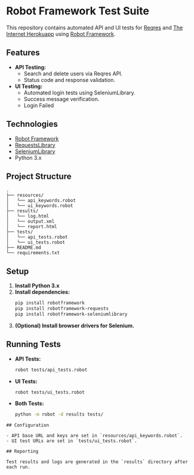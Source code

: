 # Robot Framework Test Suite

This repository contains automated API and UI tests for [Reqres](https://reqres.in/) and [The Internet Herokuapp](https://the-internet.herokuapp.com/login) using [Robot Framework](https://robotframework.org/).

## Features

- **API Testing:**
  - Search and delete users via Reqres API.
  - Status code and response validation.
- **UI Testing:**
  - Automated login tests using SeleniumLibrary.
  - Success message verification.
  - Login Failed

## Technologies

- [Robot Framework](https://robotframework.org/)
- [RequestsLibrary](https://github.com/MarketSquare/robotframework-requests)
- [SeleniumLibrary](https://github.com/robotframework/SeleniumLibrary)
- Python 3.x

## Project Structure

```
.
├── resources/
│   └── api_keywords.robot
│   └── ui_keywords.robot
├── results/
│   └── log.html
│   └── output.xml
│   └── report.html
├── tests/
│   └── api_tests.robot
│   └── ui_tests.robot
├── README.md
└── requirements.txt
```

## Setup

1. **Install Python 3.x**
2. **Install dependencies:**
   ```sh
   pip install robotframework
   pip install robotframework-requests
   pip install robotframework-seleniumlibrary
   ```
3. **(Optional) Install browser drivers for Selenium.**

## Running Tests

- **API Tests:**
  ```sh
  robot tests/api_tests.robot
  ```
- **UI Tests:**
  ```sh
  robot tests/ui_tests.robot
  ```
- **Both Tests:**
  ```sh
  python -m robot -d results tests/
  ```

```
## Configuration

- API base URL and keys are set in `resources/api_keywords.robot`.
- UI test URLs are set in `tests/ui_tests.robot`.

## Reporting

Test results and logs are generated in the `results` directory after each run.
```
